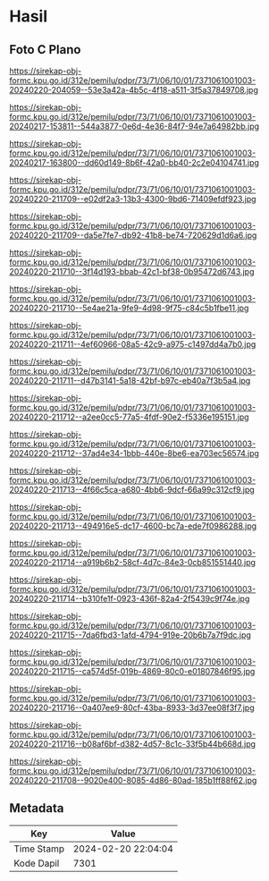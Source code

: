 # Hasil

## Foto C Plano

https://sirekap-obj-formc.kpu.go.id/312e/pemilu/pdpr/73/71/06/10/01/7371061001003-20240220-204059--53e3a42a-4b5c-4f18-a511-3f5a37849708.jpg

https://sirekap-obj-formc.kpu.go.id/312e/pemilu/pdpr/73/71/06/10/01/7371061001003-20240217-153811--544a3877-0e6d-4e36-84f7-94e7a64982bb.jpg

https://sirekap-obj-formc.kpu.go.id/312e/pemilu/pdpr/73/71/06/10/01/7371061001003-20240217-163800--dd60d149-8b6f-42a0-bb40-2c2e04104741.jpg

https://sirekap-obj-formc.kpu.go.id/312e/pemilu/pdpr/73/71/06/10/01/7371061001003-20240220-211709--e02df2a3-13b3-4300-9bd6-71409efdf923.jpg

https://sirekap-obj-formc.kpu.go.id/312e/pemilu/pdpr/73/71/06/10/01/7371061001003-20240220-211709--da5e7fe7-db92-41b8-be74-720629d1d6a6.jpg

https://sirekap-obj-formc.kpu.go.id/312e/pemilu/pdpr/73/71/06/10/01/7371061001003-20240220-211710--3f14d193-bbab-42c1-bf38-0b95472d6743.jpg

https://sirekap-obj-formc.kpu.go.id/312e/pemilu/pdpr/73/71/06/10/01/7371061001003-20240220-211710--5e4ae21a-9fe9-4d98-9f75-c84c5b1fbe11.jpg

https://sirekap-obj-formc.kpu.go.id/312e/pemilu/pdpr/73/71/06/10/01/7371061001003-20240220-211711--4ef60966-08a5-42c9-a975-c1497dd4a7b0.jpg

https://sirekap-obj-formc.kpu.go.id/312e/pemilu/pdpr/73/71/06/10/01/7371061001003-20240220-211711--d47b3141-5a18-42bf-b97c-eb40a7f3b5a4.jpg

https://sirekap-obj-formc.kpu.go.id/312e/pemilu/pdpr/73/71/06/10/01/7371061001003-20240220-211712--a2ee0cc5-77a5-4fdf-90e2-f5336e195151.jpg

https://sirekap-obj-formc.kpu.go.id/312e/pemilu/pdpr/73/71/06/10/01/7371061001003-20240220-211712--37ad4e34-1bbb-440e-8be6-ea703ec56574.jpg

https://sirekap-obj-formc.kpu.go.id/312e/pemilu/pdpr/73/71/06/10/01/7371061001003-20240220-211713--4f66c5ca-a680-4bb6-9dcf-66a99c312cf9.jpg

https://sirekap-obj-formc.kpu.go.id/312e/pemilu/pdpr/73/71/06/10/01/7371061001003-20240220-211713--494916e5-dc17-4600-bc7a-ede7f0986288.jpg

https://sirekap-obj-formc.kpu.go.id/312e/pemilu/pdpr/73/71/06/10/01/7371061001003-20240220-211714--a919b6b2-58cf-4d7c-84e3-0cb851551440.jpg

https://sirekap-obj-formc.kpu.go.id/312e/pemilu/pdpr/73/71/06/10/01/7371061001003-20240220-211714--b310fe1f-0923-436f-82a4-2f5439c9f74e.jpg

https://sirekap-obj-formc.kpu.go.id/312e/pemilu/pdpr/73/71/06/10/01/7371061001003-20240220-211715--7da6fbd3-1afd-4794-919e-20b6b7a7f9dc.jpg

https://sirekap-obj-formc.kpu.go.id/312e/pemilu/pdpr/73/71/06/10/01/7371061001003-20240220-211715--ca574d5f-019b-4869-80c0-e01807846f95.jpg

https://sirekap-obj-formc.kpu.go.id/312e/pemilu/pdpr/73/71/06/10/01/7371061001003-20240220-211716--0a407ee9-80cf-43ba-8933-3d37ee08f3f7.jpg

https://sirekap-obj-formc.kpu.go.id/312e/pemilu/pdpr/73/71/06/10/01/7371061001003-20240220-211716--b08af6bf-d382-4d57-8c1c-33f5b44b668d.jpg

https://sirekap-obj-formc.kpu.go.id/312e/pemilu/pdpr/73/71/06/10/01/7371061001003-20240220-211708--9020e400-8085-4d86-80ad-185b1ff88f62.jpg


## Metadata

| Key        | Value               |
| ---------- | ------------------- |
| Time Stamp | 2024-02-20 22:04:04 |
| Kode Dapil | 7301                |



